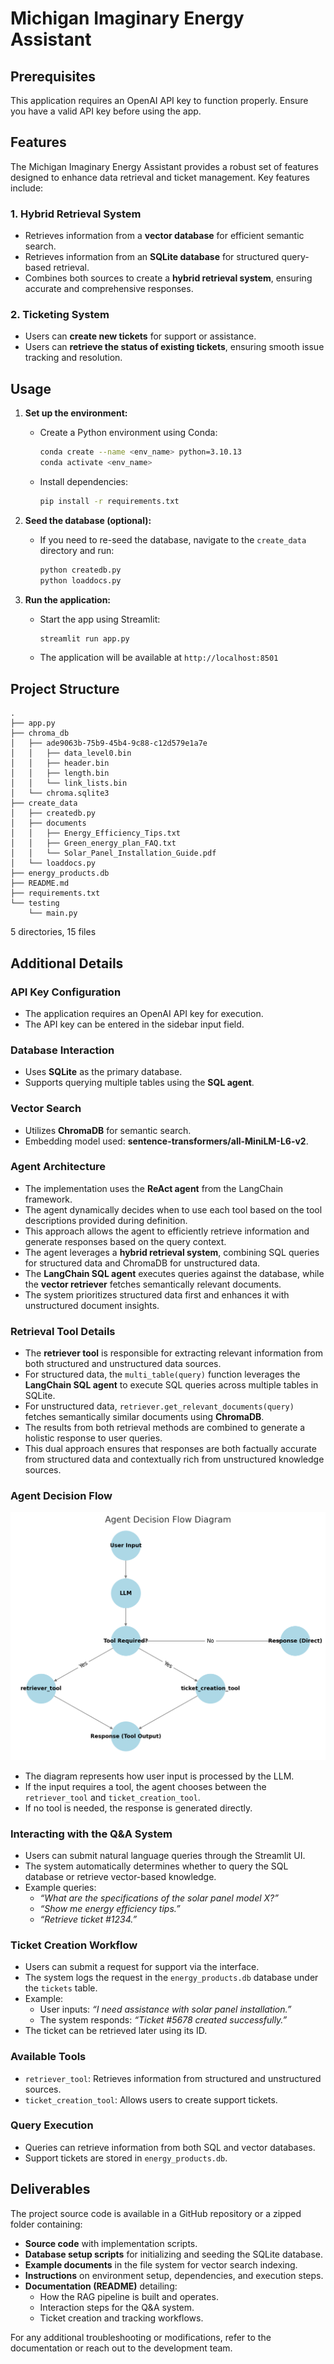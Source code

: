 # Michigan Imaginary Energy Assistant

## Prerequisites

This application requires an OpenAI API key to function properly. Ensure you have a valid API key before using the app.

## Features

The Michigan Imaginary Energy Assistant provides a robust set of features designed to enhance data retrieval and ticket management. Key features include:

### 1. Hybrid Retrieval System

- Retrieves information from a **vector database** for efficient semantic search.
- Retrieves information from an **SQLite database** for structured query-based retrieval.
- Combines both sources to create a **hybrid retrieval system**, ensuring accurate and comprehensive responses.

### 2. Ticketing System

- Users can **create new tickets** for support or assistance.
- Users can **retrieve the status of existing tickets**, ensuring smooth issue tracking and resolution.

## Usage

1. **Set up the environment:**
   - Create a Python environment using Conda:
     ```sh
     conda create --name <env_name> python=3.10.13
     conda activate <env_name>
     ```
   - Install dependencies:
     ```sh
     pip install -r requirements.txt
     ```

2. **Seed the database (optional):**
   - If you need to re-seed the database, navigate to the `create_data` directory and run:
     ```sh
     python createdb.py
     python loaddocs.py
     ```

3. **Run the application:**
   - Start the app using Streamlit:
     ```sh
     streamlit run app.py
     ```
   - The application will be available at `http://localhost:8501`

## Project Structure

```
.
├── app.py
├── chroma_db
│   ├── ade9063b-75b9-45b4-9c88-c12d579e1a7e
│   │   ├── data_level0.bin
│   │   ├── header.bin
│   │   ├── length.bin
│   │   └── link_lists.bin
│   └── chroma.sqlite3
├── create_data
│   ├── createdb.py
│   ├── documents
│   │   ├── Energy_Efficiency_Tips.txt
│   │   ├── Green_energy_plan_FAQ.txt
│   │   └── Solar_Panel_Installation_Guide.pdf
│   └── loaddocs.py
├── energy_products.db
├── README.md
├── requirements.txt
└── testing
    └── main.py
```

5 directories, 15 files

## Additional Details

### API Key Configuration
- The application requires an OpenAI API key for execution.
- The API key can be entered in the sidebar input field.

### Database Interaction
- Uses **SQLite** as the primary database.
- Supports querying multiple tables using the **SQL agent**.

### Vector Search
- Utilizes **ChromaDB** for semantic search.
- Embedding model used: **sentence-transformers/all-MiniLM-L6-v2**.

### Agent Architecture
- The implementation uses the **ReAct agent** from the LangChain framework.
- The agent dynamically decides when to use each tool based on the tool descriptions provided during definition.
- This approach allows the agent to efficiently retrieve information and generate responses based on the query context.
- The agent leverages a **hybrid retrieval system**, combining SQL queries for structured data and ChromaDB for unstructured data.
- The **LangChain SQL agent** executes queries against the database, while the **vector retriever** fetches semantically relevant documents.
- The system prioritizes structured data first and enhances it with unstructured document insights.

### Retrieval Tool Details
- The **retriever tool** is responsible for extracting relevant information from both structured and unstructured data sources.
- For structured data, the `multi_table(query)` function leverages the **LangChain SQL agent** to execute SQL queries across multiple tables in SQLite.
- For unstructured data, `retriever.get_relevant_documents(query)` fetches semantically similar documents using **ChromaDB**.
- The results from both retrieval methods are combined to generate a holistic response to user queries.
- This dual approach ensures that responses are both factually accurate from structured data and contextually rich from unstructured knowledge sources.

### Agent Decision Flow
![Agent Decision Flow](flow_diagram.png)

- The diagram represents how user input is processed by the LLM.
- If the input requires a tool, the agent chooses between the `retriever_tool` and `ticket_creation_tool`.
- If no tool is needed, the response is generated directly.

### Interacting with the Q&A System
- Users can submit natural language queries through the Streamlit UI.
- The system automatically determines whether to query the SQL database or retrieve vector-based knowledge.
- Example queries:
  - *“What are the specifications of the solar panel model X?”*
  - *“Show me energy efficiency tips.”*
  - *“Retrieve ticket #1234.”*

### Ticket Creation Workflow
- Users can submit a request for support via the interface.
- The system logs the request in the `energy_products.db` database under the `tickets` table.
- Example:
  - User inputs: *“I need assistance with solar panel installation.”*
  - The system responds: *“Ticket #5678 created successfully.”*
- The ticket can be retrieved later using its ID.

### Available Tools
- `retriever_tool`: Retrieves information from structured and unstructured sources.
- `ticket_creation_tool`: Allows users to create support tickets.

### Query Execution
- Queries can retrieve information from both SQL and vector databases.
- Support tickets are stored in `energy_products.db`.

## Deliverables
The project source code is available in a GitHub repository or a zipped folder containing:
- **Source code** with implementation scripts.
- **Database setup scripts** for initializing and seeding the SQLite database.
- **Example documents** in the file system for vector search indexing.
- **Instructions** on environment setup, dependencies, and execution steps.
- **Documentation (README)** detailing:
  - How the RAG pipeline is built and operates.
  - Interaction steps for the Q&A system.
  - Ticket creation and tracking workflows.

For any additional troubleshooting or modifications, refer to the documentation or reach out to the development team.

